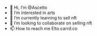 - 👋 Hi, I’m @Ascelto
- 👀 I’m interested in arts
- 🌱 I’m currently learning to sell nft
- 💞️ I’m looking to collaborate on selling nft
- 📫 How to reach me Elto.carrd.co

<!---
Ascelto/Ascelto is a ✨ special ✨ repository because its `README.md` (this file) appears on your GitHub profile.
You can click the Preview link to take a look at your changes.
--->
